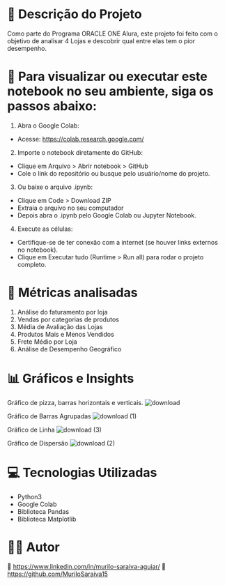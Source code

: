 # 📌 Descrição do Projeto
Como parte do Programa ORACLE ONE Alura, este projeto foi feito com o objetivo de analisar 4 Lojas e descobrir qual entre elas tem o pior desempenho.

# 🚀  Para visualizar ou executar este notebook no seu ambiente, siga os passos abaixo:

1. Abra o Google Colab:

* Acesse: https://colab.research.google.com/

2. Importe o notebook diretamente do GitHub:
* Clique em Arquivo > Abrir notebook > GitHub
* Cole o link do repositório ou busque pelo usuário/nome do projeto.

3. Ou baixe o arquivo .ipynb:
* Clique em Code > Download ZIP
* Extraia o arquivo no seu computador
* Depois abra o .ipynb pelo Google Colab ou Jupyter Notebook.

4. Execute as células:
* Certifique-se de ter conexão com a internet (se houver links externos no notebook).
* Clique em Executar tudo (Runtime > Run all) para rodar o projeto completo.

# 📐 Métricas analisadas
1. Análise do faturamento por loja
2. Vendas por categorias de produtos
3. Média de Avaliação das Lojas
4. Produtos Mais e Menos Vendidos
5. Frete Médio por Loja
6. Análise de Desempenho Geográfico

# 📊 Gráficos e Insights
Gráfico de pizza, barras horizontais e verticais.
![download](https://github.com/user-attachments/assets/1ae5bdd7-e998-40ab-8d9a-db1eee4382f0)

Gráfico de Barras Agrupadas
![download (1)](https://github.com/user-attachments/assets/bd9d5a91-8bf0-4734-b7fc-0fd095f2a435)

Gráfico de Linha
![download (3)](https://github.com/user-attachments/assets/3492dae6-1165-4e23-933c-786f8cc63feb)

Gráfico de Dispersão 
![download (2)](https://github.com/user-attachments/assets/6d518235-ba16-4763-b54e-da1059851999)


#  💻 Tecnologias Utilizadas 
* Python3
* Google Colab
* Biblioteca Pandas
* Biblioteca Matplotlib

# 👨‍💻 Autor
🔗 https://www.linkedin.com/in/murilo-saraiva-aguiar/
🔗 https://github.com/MuriloSaraiva15
